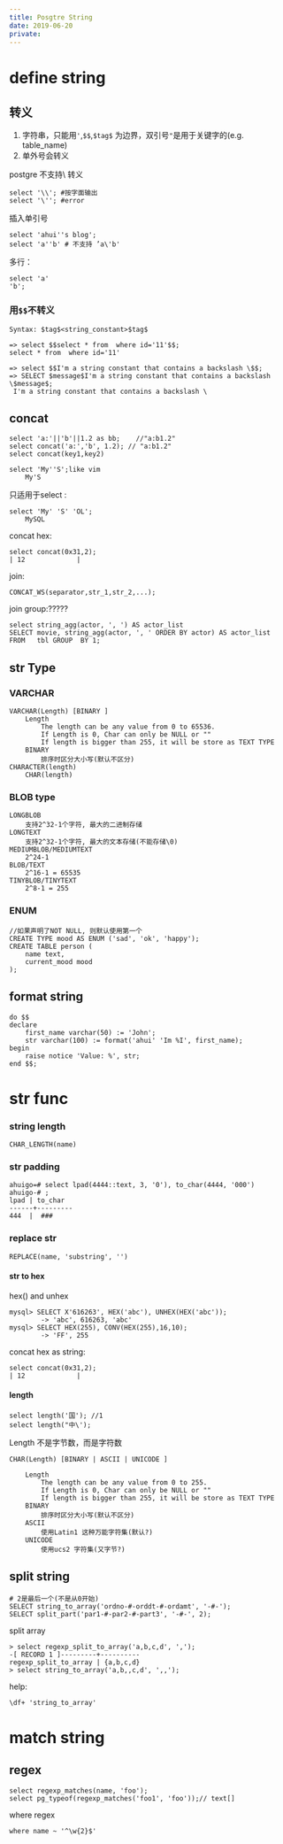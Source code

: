 ```yaml
---
title: Posgtre String
date: 2019-06-20
private:
---
```

# define string
## 转义
1. 字符串，只能用`'`,`$$`,`$tag$` 为边界，双引号`"`是用于关键字的(e.g. table_name)
2. 单外号会转义

postgre 不支持\ 转义 

    select '\\'; #按字面输出
    select '\''; #error 

插入单引号

    select 'ahui''s blog'; 
    select 'a''b' # 不支持 ’a\'b' 

多行：

    select 'a'
    'b';

### 用`$$`不转义

    Syntax: $tag$<string_constant>$tag$

    => select $$select * from  where id='11'$$;
    select * from  where id='11'

    => select $$I'm a string constant that contains a backslash \$$;
    => SELECT $message$I'm a string constant that contains a backslash \$message$;
     I'm a string constant that contains a backslash \

## concat
    select 'a:'||'b'||1.2 as bb;    //"a:b1.2"
    select concat('a:','b', 1.2); // "a:b1.2"
    select concat(key1,key2)

	select 'My''S';like vim 
		My'S

只适用于select :

	select 'My' 'S' 'OL';
		MySQL

concat hex:

	select concat(0x31,2);
	| 12             |

join:

    CONCAT_WS(separator,str_1,str_2,...);

join group:?????

    select string_agg(actor, ', ') AS actor_list
    SELECT movie, string_agg(actor, ', ' ORDER BY actor) AS actor_list FROM   tbl GROUP  BY 1;

## str Type

### VARCHAR

	VARCHAR(Length) [BINARY ]
		Length
			The length can be any value from 0 to 65536.
			If Length is 0, Char can only be NULL or ""
			If length is bigger than 255, it will be store as TEXT TYPE
		BINARY
			排序时区分大小写(默认不区分)
    CHARACTER(length)
        CHAR(length)


### BLOB type

	LONGBLOB
		支持2^32-1个字符, 最大的二进制存储
	LONGTEXT
		支持2^32-1个字符, 最大的文本存储(不能存储\0)
	MEDIUMBLOB/MEDIUMTEXT
		2^24-1
	BLOB/TEXT
		2^16-1 = 65535
	TINYBLOB/TINYTEXT
		2^8-1 = 255

### ENUM

	//如果声明了NOT NULL, 则默认使用第一个
    CREATE TYPE mood AS ENUM ('sad', 'ok', 'happy');
    CREATE TABLE person (
        name text,
        current_mood mood
    );

## format string

    do $$ 
    declare
        first_name varchar(50) := 'John';
        str varchar(100) := format('ahui' 'Im %I', first_name);
    begin 
        raise notice 'Value: %', str;
    end $$;


# str func
### string length

    CHAR_LENGTH(name)

### str padding

    ahuigo=# select lpad(4444::text, 3, '0'), to_char(4444, '000')
    ahuigo-# ;
    lpad | to_char 
    ------+---------
    444  |  ###

### replace str
    REPLACE(name, 'substring', '')


#### str to hex
hex() and unhex

	mysql> SELECT X'616263', HEX('abc'), UNHEX(HEX('abc'));
			-> 'abc', 616263, 'abc'
	mysql> SELECT HEX(255), CONV(HEX(255),16,10);
			-> 'FF', 255

concat hex as string:

	select concat(0x31,2);
	| 12             |

#### length

	select length('国'); //1
	select length("中\');

Length 不是字节数，而是字符数

	CHAR(Length) [BINARY | ASCII | UNICODE ]

		Length
			The length can be any value from 0 to 255.
			If Length is 0, Char can only be NULL or ""
			If length is bigger than 255, it will be store as TEXT TYPE
		BINARY
			排序时区分大小写(默认不区分)
		ASCII
			使用Latin1 这种万能字符集(默认?)
		UNICODE
			使用ucs2 字符集(又字节?)

## split string

    # 2是最后一个(不是从0开始)
    SELECT string_to_array('ordno-#-orddt-#-ordamt', '-#-');
    SELECT split_part('par1-#-par2-#-part3', '-#-', 2);

split array

    > select regexp_split_to_array('a,b,c,d', ',');
    -[ RECORD 1 ]---------+----------
    regexp_split_to_array | {a,b,c,d}
    > select string_to_array('a,b,,c,d', ',,');

help:

    \df+ 'string_to_array'


# match string

## regex
    select regexp_matches(name, 'foo');
    select pg_typeof(regexp_matches('foo1', 'foo'));// text[]

where regex
    
    where name ~ '^\w{2}$'
